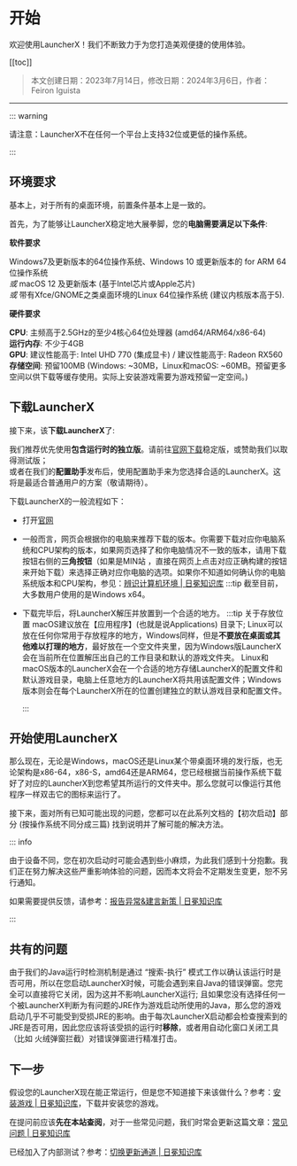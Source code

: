 # 开始

欢迎使用LauncherX！我们不断致力于为您打造美观便捷的使用体验。

[[toc]]

>   本文创建日期：2023年7月14日，修改日期：2024年3月6日，作者：Feiron Iguista

-------

::: warning

请注意：LauncherX不在任何一个平台上支持32位或更低的操作系统。

:::

## 环境要求

基本上，对于所有的桌面环境，前置条件基本上是一致的。

首先，为了能够让LauncherX稳定地大展拳脚，您的**电脑需要满足以下条件**:

**软件要求**

Windows7及更新版本的64位操作系统、Windows 10 或更新版本的 for ARM 64位操作系统<br> *或*    macOS 12 及更新版本 (基于Intel芯片或Apple芯片)<br> *或*    带有Xfce/GNOME之类桌面环境的Linux 64位操作系统 (建议内核版本高于5).

**硬件要求**

**CPU**: 主频高于2.5GHz的至少4核心64位处理器 (amd64/ARM64/x86-64)<br>**运行内存**: 不少于4GB<br>        **GPU**: 建议性能高于: Intel UHD 770 (集成显卡) / 建议性能高于: Radeon RX560<br>**存储空间**: 预留100MB (Windows: ~30MB，Linux和macOS: ~60MB。预留更多空间以供下载等缓存使用。实际上安装游戏需要为游戏预留一定空间。)



## 下载LauncherX

接下来，该**下载LauncherX**了:

我们推荐优先使用**包含运行时的独立版**。请前往[官网下载](https://corona.studio/launcherx/download)稳定版，或赞助我们以取得测试版；<br>或者在我们的**配置助手**发布后，使用配置助手来为您选择合适的LauncherX。这将是最适合普通用户的方案（敬请期待）。

下载LauncherX的一般流程如下：

- 打开[官网](https://corona.studio/launcherx/download)

- 一般而言，网页会根据你的电脑来推荐下载的版本。你需要下载对应你电脑系统和CPU架构的版本，如果网页选择了和你电脑情况不一致的版本，请用下载按钮右侧的**三角按钮**（如果是MIN站 ，直接在网页上点击对应正确构建的按钮来开始下载）来选择正确对应你电脑的选项。如果你不知道如何确认你的电脑系统版本和CPU架构，参见：[辨识计算机环境 | 日冕知识库](/zhCN/guide/general/check-system.html)
    :::tip 截至目前，大多数用户使用的是Windows x64。

- 下载完毕后，将LauncherX解压并放置到一个合适的地方。
    :::tip 关于存放位置
    macOS建议放在【应用程序】(也就是说Applications) 目录下; Linux可以放在任何你常用于存放程序的地方，Windows同样，但是**不要放在桌面或其他难以打理的地方**，最好放在一个空文件夹里，因为Windows版LauncherX会在当前所在位置解压出自己的工作目录和默认的游戏文件夹。
    Linux和macOS版本的LauncherX会在一个合适的地方存储LauncherX的配置文件和默认游戏目录，电脑上任意地方的LauncherX将共用该配置文件；Windows版本则会在每个LauncherX所在的位置创建独立的默认游戏目录和配置文件。

    :::

## 开始使用LauncherX

那么现在，无论是Windows，macOS还是Linux某个带桌面环境的发行版，也无论架构是x86-64，x86-S，amd64还是ARM64，您已经根据当前操作系统下载好了对应的LauncherX到您希望其所运行的文件夹中。那么您就可以像运行其他程序一样双击它的图标来运行了。

接下来，面对所有已知可能出现的问题，您都可以在此系列文档的【初次启动】部分 (按操作系统不同分成三篇) 找到说明并了解可能的解决方法。

::: info

由于设备不同，您在初次启动时可能会遇到些小麻烦，为此我们感到十分抱歉。我们正在努力解决这些严重影响体验的问题，因而本文将会不定期发生变更，恕不另行通知。

如果需要提供反馈，请参考：[报告异常&建言新策 | 日冕知识库](/zhCN/lxguide/report-issue.html)

:::

## 共有的问题

由于我们的Java运行时检测机制是通过 “搜索-执行” 模式工作以确认该运行时是否可用，所以在您启动LauncherX时候，可能会遇到来自Java的错误弹窗。您完全可以直接将它关闭，因为这并不影响LauncherX运行; 且如果您没有选择任何一个被LauncherX判断为有问题的JRE作为游戏启动所使用的Java，那么您的游戏启动几乎不可能受到受损JRE的影响。由于每次LauncherX启动都会检查搜索到的JRE是否可用，因此您应该将该受损的运行时**移除**，或者用自动化窗口关闭工具（比如 火绒弹窗拦截）对错误弹窗进行精准打击。

## 下一步

假设您的LauncherX现在能正常运行，但是您不知道接下来该做什么？参考：[安装游戏 | 日冕知识库](/zhCN/lxguide/features/installing-games.html)，下载并安装您的游戏。

在提问前应该**先在本站查阅**，对于一些常见问题，我们时常会更新这篇文章：[常见问题 | 日冕知识库](/zhCN/lxguide/faq.html)

已经加入了内部测试？参考：[切换更新通道 | 日冕知识库](/zhCN/lxguide/others/switch-channel.html)
